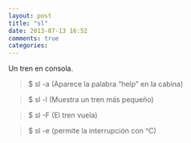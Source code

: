 ```yaml
---
layout: post
title: "sl"
date: 2013-07-13 16:52
comments: true
categories: 
---
```

Un tren en consola.

>$ sl -a (Aparece la palabra “help” en la cabina)

>$ sl -l  (Muestra un tren más pequeño)

>$ sl -F  (El tren vuela)

>$ sl -e  (permite la interrupción con ^C)

